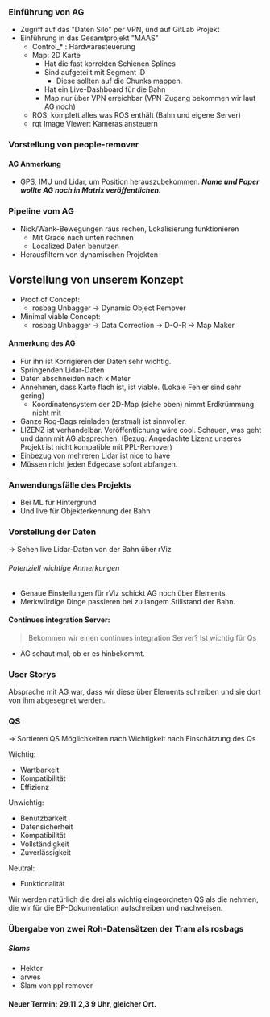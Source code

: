 ###  Einführung von AG

- Zugriff auf das "Daten Silo" per VPN, und auf GitLab Projekt
- Einführung in das Gesamtprojekt "MAAS"
	- Control_* : Hardwaresteuerung
	- Map: 2D Karte
		- Hat die fast korrekten Schienen Splines
		- Sind aufgeteilt mit Segment ID
			- Diese sollten auf die Chunks mappen.
		- Hat ein Live-Dashboard für die Bahn
		- Map nur über VPN erreichbar (VPN-Zugang bekommen wir laut AG noch)
	- ROS: komplett alles was ROS enthält (Bahn und eigene Server)
	- rqt Image Viewer: Kameras ansteuern
         
### Vorstellung von people-remover

#### AG Anmerkung
- GPS, IMU und Lidar, um Position herauszubekommen. ***Name und Paper wollte AG noch in Matrix veröffentlichen.***

###  Pipeline vom AG
- Nick/Wank-Bewegungen raus rechen, Lokalisierung funktionieren
	- Mit Grade nach unten rechnen
	- Localized Daten benutzen
- Herausfiltern von dynamischen Projekten

## Vorstellung von unserem Konzept

- Proof of Concept:
	- rosbag Unbagger → Dynamic Object Remover
- Minimal viable Concept:
	- rosbag Unbagger → Data Correction → D-O-R → Map Maker

#### Anmerkung des AG
- Für ihn ist Korrigieren der Daten sehr wichtig.
- Springenden Lidar-Daten
- Daten abschneiden nach x Meter
-  Annehmen, dass Karte flach ist, ist viable. (Lokale Fehler sind sehr gering)
	- Koordinatensystem der 2D-Map (siehe oben) nimmt Erdkrümmung nicht mit
- Ganze Rog-Bags reinladen (erstmal) ist sinnvoller.
- LIZENZ ist verhandelbar. Veröffentlichung wäre cool. Schauen, was geht und dann mit AG absprechen. (Bezug: Angedachte Lizenz unseres Projekt ist nicht kompatible mit PPL-Remover)
- Einbezug von mehreren Lidar ist nice to have
- Müssen nicht jeden Edgecase sofort abfangen.

### Anwendungsfälle des Projekts
- Bei ML für Hintergrund
- Und live für Objekterkennung der Bahn

### Vorstellung der Daten
→ Sehen live Lidar-Daten von der Bahn über rViz
###### Potenziell wichtige Anmerkungen
- Genaue Einstellungen für rViz schickt AG noch über Elements.
- Merkwürdige Dinge passieren bei zu langem Stillstand der Bahn.

#### Continues integration Server:
> Bekommen wir einen continues integration Server? Ist wichtig für Qs
- AG schaut mal, ob er es hinbekommt.

### User Storys
Absprache mit AG war, dass wir diese über Elements schreiben und sie dort von ihm abgesegnet werden.

### QS
→  Sortieren QS Möglichkeiten nach Wichtigkeit nach Einschätzung des Qs

Wichtig:
- Wartbarkeit
- Kompatibilität
- Effizienz

Unwichtig:
- Benutzbarkeit
- Datensicherheit
- Kompatibilität
- Vollständigkeit
- Zuverlässigkeit

Neutral:
- Funktionalität

Wir werden natürlich die drei als wichtig eingeordneten QS als die nehmen, die wir für die BP-Dokumentation aufschreiben und nachweisen.

### Übergabe von zwei Roh-Datensätzen der Tram als rosbags
##### Slams
- Hektor
- arwes
- Slam von ppl remover

#### Neuer Termin: 29.11.2,3 9 Uhr, gleicher Ort.